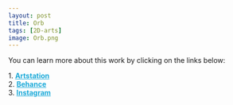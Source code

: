 ```yaml
---
layout: post 
title: Orb
tags: [2D-arts]
image: Orb.png
---
```


<!--more-->

You can learn more about this work by clicking on the links below: <br/>

<div>
	1.
    <a href="https://www.artstation.com/artwork/ybm2XJ" target="_blank" style="font-weight: bold; color: #1CAAD9;">Artstation</a><br/>
	2.
	<a href="https://www.behance.net/gallery/84998673/Orb" target="_blank" style="font-weight: bold; color: #1CAAD9;">Behance</a><br/>	
	3.
	<a href="https://www.instagram.com/p/CCaqDb5B2vp/" target="_blank" style="font-weight: bold; color: #1CAAD9;">Instagram</a><br/>
</div>
